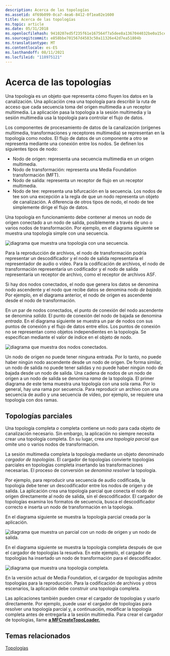 ```yaml
---
description: Acerca de las topologías
ms.assetid: 4f69b099-0ca7-4ea6-8412-0f1ea02e1600
title: Acerca de las topologías
ms.topic: article
ms.date: 05/31/2018
ms.openlocfilehash: 9410207ed5f235f61e167564f7a5dee8a1367044032be0a15cef9ac3b95fb9e0
ms.sourcegitcommit: e858bbe701567d4583c50a11326e42d7ea51804b
ms.translationtype: MT
ms.contentlocale: es-ES
ms.lasthandoff: 08/11/2021
ms.locfileid: "118975121"
---
```

# <a name="about-topologies"></a>Acerca de las topologías

Una topología es un objeto que representa cómo fluyen los datos en la canalización. Una aplicación crea una topología para describir la ruta de acceso que cada secuencia toma del origen multimedia a un receptor multimedia. La aplicación pasa la topología a la sesión multimedia y la sesión multimedia usa la topología para controlar el flujo de datos.

Los componentes de procesamiento de datos de la canalización (orígenes multimedia, transformaciones y receptores multimedia) se representan en la topología como *nodos*. El flujo de datos de un componente a otro se representa mediante una conexión entre los nodos. Se definen los siguientes tipos de nodo:

-   Nodo de origen: representa una secuencia multimedia en un origen multimedia.
-   Nodo de transformación: representa una Media Foundation transformación (MFT).
-   Nodo de salida: representa un receptor de flujo en un receptor multimedia.
-   Nodo de tee: representa una bifurcación en la secuencia. Los nodos de tee son una excepción a la regla de que un nodo representa un objeto de canalización. A diferencia de otros tipos de nodo, el nodo de tee simplemente dirige el flujo de datos.

Una topología en funcionamiento debe contener al menos un nodo de origen conectado a un nodo de salida, posiblemente a través de uno o varios nodos de transformación. Por ejemplo, en el diagrama siguiente se muestra una topología simple con una secuencia.

![diagrama que muestra una topología con una secuencia.](images/topology01.png)

Para la reproducción de archivos, el nodo de transformación podría representar un descodificador y el nodo de salida representaría el representador de audio o vídeo. Para la codificación de archivos, el nodo de transformación representaría un codificador y el nodo de salida representaría un receptor de archivo, como el receptor de archivos ASF.

Si hay dos nodos conectados, el nodo  que genera los datos se denomina nodo ascendente y el nodo que recibe datos se denomina nodo *de bajada.* Por ejemplo, en el diagrama anterior, el nodo de origen es ascendente desde el nodo de transformación.

En un par de nodos conectados, el punto de conexión del nodo ascendente se denomina *salida*. El punto de conexión del nodo de bajada se denomina *entrada*. En el diagrama siguiente se muestra un par de nodos con sus puntos de conexión y el flujo de datos entre ellos. Los puntos de conexión no se representan como objetos independientes en la topología. Se especifican mediante el valor de índice en el objeto de nodo.

![diagrama que muestra dos nodos conectados.](images/topology04.png)

Un nodo de origen no puede tener ninguna entrada. Por lo tanto, no puede haber ningún nodo ascendente desde un nodo de origen. De forma similar, un nodo de salida no puede tener salidas y no puede haber ningún nodo de bajada desde un nodo de salida. Una cadena de nodos de un nodo de origen a un nodo de salida se denomina *rama* de la topología. El primer diagrama de este tema muestra una topología con una sola rama. Por lo general, hay una rama por secuencia. Para reproducir un archivo con una secuencia de audio y una secuencia de vídeo, por ejemplo, se requiere una topología con dos ramas.

## <a name="partial-topologies"></a>Topologías parciales

Una topología completa *o* completa contiene un nodo para cada objeto de canalización necesario. Sin embargo, la aplicación no siempre necesita crear una topología completa. En su lugar, crea *una topología parcial* que omite uno o varios nodos de transformación.

La sesión multimedia completa la topología mediante un objeto denominado *cargador de topologías*. El cargador de topologías convierte topologías parciales en topologías completa insertando las transformaciones necesarias. El proceso de conversión se *denomina resolver* la topología.

Por ejemplo, para reproducir una secuencia de audio codificada, la topología debe tener un descodificador entre los nodos de origen y de salida. La aplicación crea una topología parcial que conecta el nodo de origen directamente al nodo de salida, sin el descodificador. El cargador de topologías examina los formatos de secuencia, busca el descodificador correcto e inserta un nodo de transformación en la topología.

En el diagrama siguiente se muestra la topología parcial creada por la aplicación.

![diagrama que muestra un parcial con un nodo de origen y un nodo de salida.](images/topology02.png)

En el diagrama siguiente se muestra la topología completa después de que el cargador de topologías la resuelva. En este ejemplo, el cargador de topologías ha insertado un nodo de transformación para el descodificador.

![diagrama que muestra una topología completa.](images/topology03.png)

En la versión actual de Media Foundation, el cargador de topologías admite topologías para la reproducción. Para la codificación de archivos y otros escenarios, la aplicación debe construir una topología completa.

Las aplicaciones también pueden crear el cargador de topologías y usarlo directamente. Por ejemplo, puede usar el cargador de topologías para resolver una topología parcial y, a continuación, modificar la topología completa antes de entregarla a la sesión multimedia. Para crear el cargador de topologías, llame [**a MFCreateTopoLoader.**](/windows/desktop/api/mfidl/nf-mfidl-mfcreatetopoloader)

## <a name="related-topics"></a>Temas relacionados

<dl> <dt>

[Topologías](topologies.md)
</dt> </dl>

 

 



